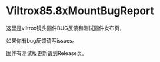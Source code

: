 # Viltrox85.8xMountBugReport

这里是viltrox镜头固件BUG反馈和测试固件发布页，

如果你有bug反馈请写issues。

固件有测试版更新请到Release页。
